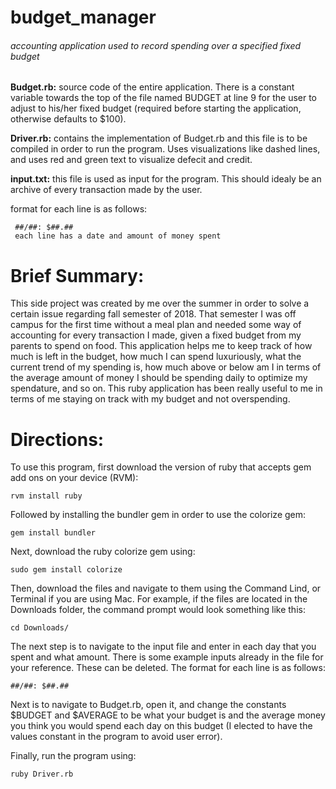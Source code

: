 # budget_manager
###### accounting application used to record spending over a specified fixed budget



**Budget.rb:** source code of the entire application. There is a constant variable towards the top of the file named BUDGET at line 9                  for the user to adjust to his/her fixed budget (required before starting the application, otherwise defaults to $100).

**Driver.rb:** contains the implementation of Budget.rb and this file is to be compiled in order to run the program. Uses visualizations                like dashed lines, and uses red and green text to visualize defecit and credit.

**input.txt:** this file is used as input for the program. This should idealy be an archive of every transaction made by the user.

format for each line is as follows: 

     ##/##: $##.##
     each line has a date and amount of money spent



# Brief Summary:

This side project was created by me over the summer in order to solve a certain issue regarding fall semester of 2018. That semester I was
off campus for the first time without a meal plan and needed some way of accounting for every transaction I made, given a fixed budget from
my parents to spend on food. This application helps me to keep track of how much is left in the budget, how much I can spend luxuriously,
what the current trend of my spending is, how much above or below am I in terms of the average amount of money I should be spending daily to
optimize my spendature, and so on. This ruby application has been really useful to me in terms of me staying on track with my budget and not
overspending.



# Directions:

To use this program, first download the version of ruby that accepts gem add ons on your device (RVM):

    rvm install ruby

Followed by installing the bundler gem in order to use the colorize gem:

    gem install bundler

Next, download the ruby colorize gem using:

    sudo gem install colorize

Then, download the files and navigate to them using the Command Lind, or Terminal if you are using Mac. For example, if the files are located in the Downloads folder, the command prompt would look something like this:

    cd Downloads/

The next step is to navigate to the input file and enter in each day that you spent and what amount. There is some example inputs already in the file for your reference. These can be deleted. The format for each line is as follows: 

    ##/##: $##.##

Next is to navigate to Budget.rb, open it, and change the constants $BUDGET and $AVERAGE to be what your budget is and the average money you think you would spend each day on this budget (I elected to have the values constant in the program to avoid user error).

Finally, run the program using:

    ruby Driver.rb


 
